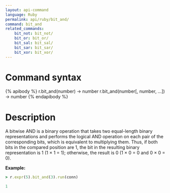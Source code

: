 ```yaml
---
layout: api-command
language: Ruby
permalink: api/ruby/bit_and/
command: bit_and
related_commands:
    bit_not: bit_not/
    bit_or: bit_or/
    bit_sal: bit_sal/
    bit_sar: bit_sar/
    bit_xor: bit_xor/
---
```


# Command syntax #

{% apibody %}
r.bit_and(number) &rarr; number
r.bit_and(number[, number, ...]) &rarr; number
{% endapibody %}

# Description #

A bitwise AND is a binary operation that takes two equal-length binary representations and performs the logical AND operation on each pair of the corresponding bits, which is equivalent to multiplying them. Thus, if both bits in the compared position are 1, the bit in the resulting binary representation is 1 (1 × 1 = 1); otherwise, the result is 0 (1 × 0 = 0 and 0 × 0 = 0).

__Example:__

```rb
> r.expr(5).bit_and(3).run(conn)

1
```
